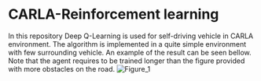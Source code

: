 # CARLA-Reinforcement learning
In this repository Deep Q-Learning is used for self-driving vehicle in CARLA environment. The algorithm is implemented in a quite simple environment with few surrounding vehicle. An example of the result can be seen bellow. Note that the agent requires to be trained longer than the figure provided with more obstacles on the road. 
![Figure_1](https://user-images.githubusercontent.com/51369142/86182178-5e64bb80-bb27-11ea-870e-6fc0f4048408.png)
